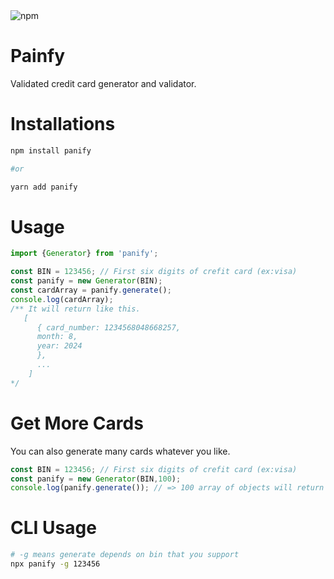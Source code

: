 <img alt="npm" src="https://img.shields.io/npm/dm/panify">

# Painfy

Validated credit card generator and validator.

# Installations

```bash
npm install panify

#or

yarn add panify
```

# Usage

```js
import {Generator} from 'panify';

const BIN = 123456; // First six digits of crefit card (ex:visa)
const panify = new Generator(BIN);
const cardArray = panify.generate();
console.log(cardArray); 
/** It will return like this.
   [
      { card_number: 1234568048668257,
      month: 8, 
      year: 2024
      },
      ...
    ]
*/
```

# Get More Cards

You can also generate many cards whatever you like.

```js
const BIN = 123456; // First six digits of crefit card (ex:visa)
const panify = new Generator(BIN,100);
console.log(panify.generate()); // => 100 array of objects will return
```

# CLI Usage

```bash
# -g means generate depends on bin that you support
npx panify -g 123456
```
